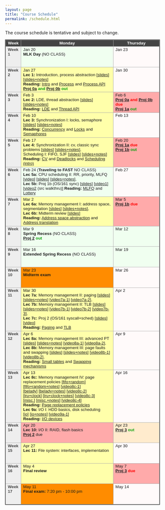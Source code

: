 ```yaml
---
layout: page
title: "Course Schedule"
permalink: /schedule.html
---
```


<style>
table.calendar {
    font-family: arial, helvetica;
    font-size: 10pt;
    empty-cells: show;
    border: 1px solid #000000;
    border-collapse: collapse;
}
table.calendar tr td {
    border: 1px solid #aaaaaa;
}
table.calendar tr {
    vertical-align: top;
    height: 5em;
    background: #ffffff;
}
table.calendar thead tr {
    text-align: center;
    background: #444444;
    color: #ffffff;
    height: auto;
    font-weight: bold;
}
/*.date {
	background: Gainsboro;
}*/
.holiday {
    background: #F0FFF0;
}
.lecture {
    background: #ffffaa;
}
.presentation {
    background: Plum;
}
.exam {
    background: DarkOrange;
}
.important {
    background: #FFEBCD;
}
.nodue {
    background: #FFFAFA;
}
.optional {
    background: Linen;
}
.reading {
    color: Black;
}
.deadline {
    background: #ffaaaa;
}
.hwdue {
    color: #ff0000;
	font-weight: bold;
}
.assignment {
    color: #0aa00a;
	font-weight: bold;
}
.date {
	background: #eeeeee;
    color: #444444;
}
</style>

The course schedule is tentative and subject to change.
<p>
<table class="calendar" cellspacing="0" cellpadding="6" width="100%">
 <thead>
  <tr>
   <td width="10%">Week</td><td width="60%">Monday</td>
   <td width="30%">Thursday</td>
  </tr>
 </thead>

<tr> <!-- week of Jan 20 -->
  <td id="2020-1-20" class="date"><b>Week 1</b></td>
  <td class="holiday">Jan 20<br/>
	<b>MLK Day</b> (NO CLASS)</td>
  <td class="nodue">Jan 23</td>
</tr>
<tr> <!-- week of Jan 27 -->
  <td id="2020-1-27" class="date"><b>Week 2</b></td>
  <td class="lecture">Jan 27<br/>
	<b>Lec 1:</b> Introduction, process abstraction [<a href="./public/lecs/lec1-intro.pdf">slides</a>]
			[<a href="./public/lecs/lec1-intro+notes.pdf">slides+notes</a>]<br/>
	<b>Reading:</b> <a href="http://pages.cs.wisc.edu/~remzi/OSTEP//intro.pdf">Intro</a> and
		<a href="http://pages.cs.wisc.edu/~remzi/OSTEP/cpu-intro.pdf">Process</a> and
		<a href="http://pages.cs.wisc.edu/~remzi/OSTEP/cpu-api.pdf">Process API</a><br/>
	<span class="assignment"><a href="./proj0a.html">Proj 0a</a> and 
		<a href="./proj0b.html">Proj 0b</a> out</span></td>
  <td class="nodue">Jan 30</td>
</tr>
<tr> <!-- week of Feb 3 -->
  <td id="2020-2-3" class="date"><b>Week 3</b></td>
  <td class="lecture">Feb 3<br/>
	<b>Lec 2:</b> LDE, thread abstraction [<a href="./public/lecs/lec2-lde-thread.pdf">slides</a>] 
		[<a href="./public/lecs/lec2-lde-thread+notes.pdf">slides+notes</a>]<br/>
	<b>Reading:</b> <a href="http://pages.cs.wisc.edu/~remzi/OSTEP/cpu-mechanisms.pdf">LDE</a> and
		<a href="http://pages.cs.wisc.edu/~remzi/OSTEP/threads-api.pdf">Thread API</a>
	</td>
  <td class="deadline">Feb 6<br/>
	<span class="hwdue"><a href="./proj0a.html">Proj 0a</a> and 
		<a href="./proj0b.html">Proj 0b</a> due</span><br/>
	<span class="assignment"><a href="./proj1a.html">Proj 1a</a> out</span></td>
</tr>
<tr> <!-- week of Feb 10 -->
  <td id="2020-2-10" class="date"><b>Week 4</b></td>
  <td class="lecture">Feb 10<br/>
	<b>Lec 3:</b> Synchronization I: locks, semaphore [<a href="./public/lecs/lec3-lock-sem.pdf">slides</a>]
		[<a href="./public/lecs/lec3-lock-sem+notes.pdf">slides+notes</a>]<br/>
	<b>Reading:</b> <a href="http://pages.cs.wisc.edu/~remzi/OSTEP/threads-intro.pdf">Concurrency</a> and
		<a href="http://pages.cs.wisc.edu/~remzi/OSTEP/threads-locks.pdf">Locks</a> and
		<a href="http://pages.cs.wisc.edu/~remzi/OSTEP/threads-sema.pdf">Semaphores</a></td>
  <td class="nodue">Feb 13</td>
</tr>
<tr> <!-- week of Feb 17 -->
  <td id="2020-2-17" class="date"><b>Week 5</b></td>
  <td class="lecture">Feb 17<br/>
	<b>Lec 4:</b> Synchronization II: cv, classic sync problems [<a href="./public/lecs/lec4-cv-rw-5dp.pdf">slides</a>]
		[<a href="./public/lecs/lec4-cv-rw-5dp+notes.pdf">slides+notes</a>],<br/>
		Scheduling I: FIFO, SJF [<a href="./public/lecs/lec4-sched-fifo-sjf.pdf">slides</a>]
		[<a href="./public/lecs/lec4-sched-fifo-sjf+notes.pdf">slides+notes</a>]<br/>
	<b>Reading:</b> <a href="http://pages.cs.wisc.edu/~remzi/OSTEP/threads-cv.pdf">CV</a> and
		<a href="http://pages.cs.wisc.edu/~remzi/OSTEP/threads-bugs.pdf">Deadlocks</a> and
		<a href="http://pages.cs.wisc.edu/~remzi/Classes/537/Spring2016/Book/cpu-sched.pdf">Scheduling (intro)</a></td>
  <td class="deadline">Feb 20<br/>
	<span class="hwdue"><a href="./proj1a.html">Proj 1a</a> due</span><br/>
	<span class="assignment"><a href="./proj1b.html">Proj 1b</a> out</span></td>
</tr>
<tr> <!-- week of Feb 24 -->
  <td id="2020-2-24" class="date"><b>Week 6</b></td>
  <td class="holiday">Feb 24
	(<b>Traveling to FAST</b> NO CLASS)<br/>
	<b>Lec 5a:</b> CPU scheduling II: RR, priority, MLFQ [<a target="_blank" href="https://youtu.be/w0VpAopq7dA">video</a>]
		[<a href="./public/lecs/lec5-sched-rr-priority-mlfq.pdf">slides</a>] 
		[<a href="./public/lecs/lec5-sched-rr-priority-mlfq+notes.pdf">slides+notes</a>], <br/>
	<b>Lec 5b:</b> Proj 1b (OS/161 sync) [<a href="./public/lecs/lec-os161-sync.pdf">slides</a>] 
		[<a target="_blank" href="https://youtu.be/gz9PUJqv1kg">video1</a>]
		[<a target="_blank" href="https://youtu.be/gU91JIUzhRU">video2</a> (src walkthru)]
	<b>Reading:</b> <a href="http://pages.cs.wisc.edu/~remzi/Classes/537/Spring2016/Book/cpu-sched-mlfq.pdf">MLFQ</a> and
		<a href="http://pages.cs.wisc.edu/~remzi/OSTEP/cpu-sched-lottery.pdf">Lottery</a>
	</td>
  <td class="nodue">Feb 27</td>
</tr>
<tr> <!-- week of Mar 2 -->
  <td id="2020-3-2" class="date"><b>Week 7</b></td>
  <td class="lecture">Mar 2<br/>
	<b>Lec 6a:</b> Memory management I: address space, segmentation [<a href="./public/lecs/lec6-mem-addrspace-seg.pdf">slides</a>] 
		[<a href="./public/lecs/lec6-mem-addrspace+notes.pdf">slides+notes</a>],<br/>
	<b>Lec 6b:</b> Midterm review [<a href="./public/lecs/midterm-review.pdf">slides</a>]<br/>
		<!--span class="assignment"><a href="./proj2.html">Proj 2</a> out</span></td-->
	<b>Reading:</b> <a href="http://pages.cs.wisc.edu/~remzi/Classes/537/Spring2016/Book/vm-intro.pdf">Address space abstraction</a> and
		<a href="http://pages.cs.wisc.edu/~remzi/Classes/537/Spring2016/Book/vm-mechanism.pdf">Address translation</a></td>
  <td class="deadline">Mar 5<br/>
	<span class="hwdue"><a href="./proj1b.html">Proj 1b</a> due</span></td>
</tr>
<tr> <!-- week of Mar 9 -->
  <td id="2020-3-9" class="date"><b>Week 8</b></td>
  <td class="holiday">Mar 9<br/>
	<b>Spring Recess</b> (NO CLASS) <br/>
		<span class="assignment"><a href="./proj2.html">Proj 2</a> out</span></td>
  <td class="holiday">Mar 12<br/></td>
</tr>
<tr> <!-- week of Mar 16 -->
  <td id="2020-3-16" class="date"><b>Week 9</b></td>
  <td class="holiday">Mar 16<br/>
	<b>Extended Spring Recess</b> (NO CLASS) </td>
  <td class="holiday">Mar 19</td>
</tr>
<tr> <!-- week of Mar 23 -->
  <td id="2020-3-23" class="date"><b>Week 10</b></td>
  <td class="exam">Mar 23<br/>
	<b>Midterm exam</b></td>
  <td class="nodue">Mar 26</td>
</tr>
<tr> <!-- week of Mar 30 -->
  <td id="2020-3-30" class="date"><b>Week 11</b></td>
  <td class="lecture">Mar 30<br/>
	<b>Lec 7a:</b> Memory management II: paging [<a href="./public/lecs/lec7a-mem-paging.pdf">slides</a>]
		[<a href="./public/lecs/lec7a-mem-paging+notes.pdf">slides+notes</a>] 
		[<a href="https://youtu.be/8smufHihEa8">video7a-1</a>]
		[<a href="https://youtu.be/epdOZifNd2g">video7a-2</a>],<br/>
	<b>Lec 7b:</b> Memory management II: TLB [<a href="./public/lecs/lec7b-mem-tlb.pdf">slides</a>]
		[<a href="./public/lecs/lec7b-mem-tlb+notes.pdf">slides+notes</a>]
		[<a href="https://youtu.be/VHaPMRdV7As">video7b-1</a>]
		[<a href="https://youtu.be/YyCEdMWbF3Y">video7b-2</a>]
		[<a href="https://youtu.be/vqlO_cNHUDw">video7b-3</a>],<br/>
	<b>Lec 7c:</b> Proj 2 (OS/161 syscall+sched) [<a href="./public/lecs/lec-os161-syscall.pdf">slides</a>]
		[<a href="https://youtu.be/VDoWHNvEWEo">video</a>] <br/>
	<b>Reading:</b> <a href="http://pages.cs.wisc.edu/~remzi/Classes/537/Spring2016/Book/vm-paging.pdf">Paging</a> and
		<a href="http://pages.cs.wisc.edu/~remzi/Classes/537/Spring2016/Book/vm-tlbs.pdf">TLB</a>
	</td>
  <td class="nodue">Apr 2</td>
</tr>
<tr> <!-- week of Apr 6 -->
  <td id="2020-4-6" class="date"><b>Week 12</b></td>
  <td class="lecture">Apr 6<br/>
	<b>Lec 8a:</b> Memory management III: advanced PT [<a href="./public/lecs/lec8a-mem-adv-pt.pdf">slides</a>]
		[<a href="./public/lecs/lec8a-mem-adv-pt+notes.pdf">slides+notes</a>]
		[<a href="https://youtu.be/d5CJQj-td0g">video8a-1</a>]
		[<a href="https://youtu.be/s0ZJdxff97Q">video8a-2</a>],<br/>
	<b>Lec 8b:</b> Memory management III: page faults and swapping [<a href="./public/lecs/lec8b-mem-swapping.pdf">slides</a>]
		[<a href="./public/lecs/lec8b-mem-swapping+notes.pdf">slides+notes</a>]
		[<a href="https://youtu.be/DCXDUdTd4AA">video8b-1</a>]
		[<a href="https://youtu.be/nN-KIq40Fq8">video8b-2</a>], <br/>
	<b>Reading:</b> <a href="http://pages.cs.wisc.edu/~remzi/Classes/537/Spring2016/Book/vm-smalltables.pdf">Small tables</a> and
		<a href="http://pages.cs.wisc.edu/~remzi/Classes/537/Spring2016/Book/vm-beyondphys.pdf">Swapping mechanisms</a>
	</td>
  <td class="nodue">Apr 9</td>
</tr>
<tr> <!-- week of Apr 13 -->
  <td id="2020-4-13" class="date"><b>Week 13</b></td>
  <td class="lecture">Apr 13<br/>
	<b>Lec 8c:</b> Memory management IV: page replacement policies 
		[<a href="./public/lecs/lec8c-mem-caching-fifo+random.pdf">fifo+random</a>]
		[<a href="./public/lecs/lec8c-mem-caching-fifo+random+notes.pdf">fifo+random+notes</a>]
		[<a href="https://youtu.be/OH2_55fkjZs">video8c-1</a>] <br/>
		[<a href="./public/lecs/lec8c-mem-caching-belady-offline.pdf">belady</a>]
		[<a href="./public/lecs/lec8c-mem-caching-belady-offline+notes.pdf">belady+notes</a>]
		[<a href="https://youtu.be/tDoflsU9htY">video8c-2</a>] <br/>
		[<a href="./public/lecs/lec8c-mem-caching-LRU+clock.pdf">lru+clock</a>]
		[<a href="./public/lecs/lec8c-mem-caching-LRU+clock+notes.pdf">lru+clock+notes</a>]
		[<a href="https://youtu.be/wfkhk345xr0">video8c-3</a>] <br/>
		[<a href="./public/lecs/lec8c-mem-caching-misc.pdf">misc.</a>]
		[<a href="./public/lecs/lec8c-mem-caching-misc+notes.pdf">misc.+notes</a>]
		[<a href="https://youtu.be/2ggDXkU9AZ4">video8c-4</a>] <br/>
	<b>Reading:</b> <a href="http://pages.cs.wisc.edu/~remzi/OSTEP/vm-beyondphys-policy.pdf">Page replacement policies</a><br/>
	<b>Lec 9a:</b> I/O I: HDD basics, disk scheduling<br/> 
		[<a href="./public/lecs/lec9a-storage-io.pdf">io</a>]
		[<a href="./public/lecs/lec9a-storage-io+notes.pdf">io+notes</a>]
		[<a href="https://youtu.be/WLH9a85x7zI">video9a-1</a>] <br/>
	<b>Reading:</b> <a href="http://pages.cs.wisc.edu/~remzi/Classes/537/Spring2016/Book/file-devices.pdf">I/O devices</a>
	</td>
  <td class="nodue">Apr 16</td>
</tr>
<tr> <!-- week of Apr 20 -->
  <td id="2020-4-20" class="date"><b>Week 14</b></td>
  <td class="deadline">Apr 20<br/>
	<b>Lec 10:</b> I/O II: RAID, flash basics <br/>
		<span class="hwdue"><a href="./proj2.html">Proj 2</a></span> due</td>
  <td class="important">Apr 23<br/>
	<span class="assignment"><a href="./proj3.html">Proj 3</a> out</span></td>
</tr>
<tr> <!-- week of Apr 27 -->
  <td id="2020-4-27" class="date"><b>Week 15</b></td>
  <td class="lecture">Apr 27<br/>
	<b>Lec 11:</b> File system: interfaces, implementation</td>
	<!--b>Lec 11:</b> File system II: LFS, NFS</td-->
  <td class="nodue">Apr 30</td>
</tr>
<tr> <!-- week of May 4 -->
  <td id="2020-5-4" class="date"><b>Week 16</b></td>
  <td class="lecture">May 4<br/>
	<b>Final review</b></td>
  <td class="deadline">May 7<br/>
	<span class="hwdue"><a href="./proj3.html">Proj 3</a> due</span></td>
</tr>
<tr> <!-- week of May 11 -->
  <td id="2020-5-11" class="date"><b>Week 17</b></td>
  <td class="exam">May 11<br/>
	<b>Final exam:</b> 7:20 pm - 10:00 pm</td>
  <td class="nodue">May 14</td>
</tr>

</table>
